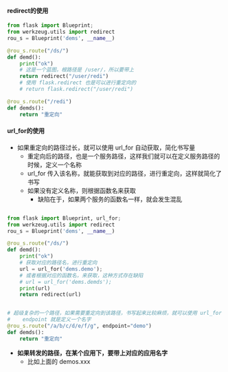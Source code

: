 #### redirect的使用
```py
from flask import Blueprint;
from werkzeug.utils import redirect
rou_s = Blueprint('dems', __name__)

@rou_s.route("/ds/")
def demd():
    print("ok")
    # 这是一个蓝图，根路径是 /user/，所以要带上
    return redirect("/user/redi")
    # 使用 flask.redirect 也是可以进行重定向的
    # return flask.redirect("/user/redi")

@rou_s.route("/redi")
def demds():
    return "重定向"
```

#### url_for的使用
- 如果重定向的路径过长，就可以使用 url_for 自动获取，简化书写量
  - 重定向后的路径，也是一个服务路径，这样我们就可以在定义服务路径的时候，定义一个名称
  - url_for 传入该名称，就能获取到对应的路径，进行重定向，这样就简化了书写
  - 如果没有定义名称，则根据函数名来获取
    - 缺陷在于，如果两个服务的函数名一样，就会发生混乱
```py

from flask import Blueprint, url_for;
from werkzeug.utils import redirect
rou_s = Blueprint('dems', __name__)

@rou_s.route("/ds/")
def demd():
    print("ok")
    # 获取对应的路径名，进行重定向
    url = url_for('dems.demo');
    # 或者根据对应的函数名，来获取，这种方式存在缺陷
    # url = url_for('dems.demds');
    print(url)
    return redirect(url)


# 超级复杂的一个路径，如果需要重定向到该路径，书写起来比较麻烦，就可以使用 url_for 自动获取
#    endpoint 就是定义一个名字
@rou_s.route("/a/b/c/d/e/f/g", endpoint="demo")
def demds():
    return "重定向"
```
- **如果转发的路径，在某个应用下，要带上对应的应用名字**
  - 比如上面的 demos.xxx